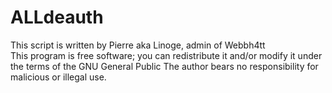 # ALLdeauth
This script is written by Pierre aka Linoge, admin of Webbh4tt                                
This program is free software; you can redistribute it and/or modify it under the terms of the GNU General Public 
The author bears no responsibility  for malicious or illegal use.   
